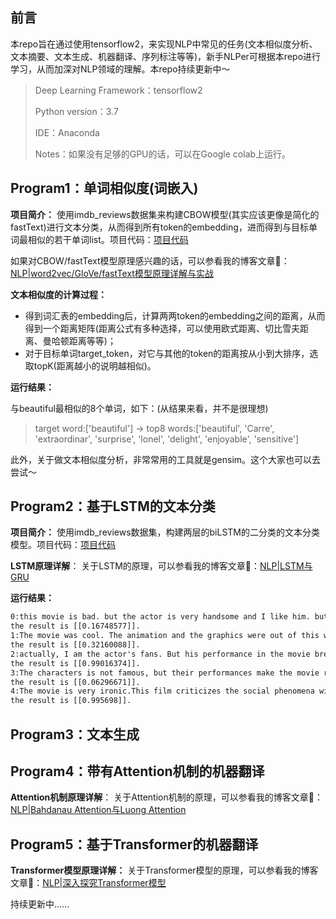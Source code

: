 ## 前言

本repo旨在通过使用tensorflow2，来实现NLP中常见的任务(文本相似度分析、文本摘要、文本生成、机器翻译、序列标注等等)，新手NLPer可根据本repo进行学习，从而加深对NLP领域的理解。本repo持续更新中～

> Deep Learning Framework：tensorflow2
>
> Python version：3.7
>
> IDE：Anaconda
>
> Notes：如果没有足够的GPU的话，可以在Google colab上运行。

## Program1：单词相似度(词嵌入)

**项目简介：** 使用imdb_reviews数据集来构建CBOW模型(其实应该更像是简化的fastText)进行文本分类，从而得到所有token的embedding，进而得到与目标单词最相似的若干单词list。项目代码：[项目代码](https://github.com/codewithzichao/NLP_Programs/tree/master/word_embedding_program)

如果对CBOW/fastText模型原理感兴趣的话，可以参看我的博客文章🤩：[NLP|word2vec/GloVe/fastText模型原理详解与实战](https://codewithzichao.github.io/2020/02/29/NLP-word2vec-GloVe-fastText模型原理详解/)

**文本相似度的计算过程：**

* 得到词汇表的embedding后，计算两两token的embedding之间的距离，从而得到一个距离矩阵(距离公式有多种选择，可以使用欧式距离、切比雪夫距离、曼哈顿距离等等)；
* 对于目标单词target_token，对它与其他的token的距离按从小到大排序，选取topK(距离越小的说明越相似)。

**运行结果：** 

与beautiful最相似的8个单词，如下：(从结果来看，并不是很理想)

> target word:['beautiful'] -> top8 words:['beautiful', 'Carre', 'extraordinar', 'surprise', 'lonel', 'delight', 'enjoyable', 'sensitive']

此外，关于做文本相似度分析，非常常用的工具就是gensim。这个大家也可以去尝试～

## Program2：基于LSTM的文本分类

**项目简介：**  使用imdb_reviews数据集，构建两层的biLSTM的二分类的文本分类模型。项目代码：[项目代码]()

**LSTM原理详解**： 关于LSTM的原理，可以参看我的博客文章🤩：[NLP|LSTM与GRU](https://codewithzichao.github.io/2020/02/17/NLP｜LSTM与GRU/)

**运行结果：**

```latex
0:this movie is bad. but the actor is very handsome and I like him. but I will not recommend this movie.
the result is [[0.16748577]].
1:The movie was cool. The animation and the graphics were out of this world. I would recommend this movie.
the result is [[0.32160088]].
2:actually, I am the actor's fans. But his performance in the movie break my heart.
the result is [[0.99016374]].
3:The characters is not famous, but their performances make the movie reach a very high level! 
the result is [[0.06296671]].
4:The movie is very ironic.This film criticizes the social phenomena without conscience
the result is [[0.995698]].
```

## Program3：文本生成









## Program4：带有Attention机制的机器翻译



**Attention机制原理详解**： 关于Attention机制的原理，可以参看我的博客文章🤩：[NLP|Bahdanau Attention与Luong Attention](https://codewithzichao.github.io/2020/02/17/NLP｜Bahdanau-Attention与Luong-Attention/)







## Program5：基于Transformer的机器翻译



**Transformer模型原理详解：** 关于Transformer模型的原理，可以参看我的博客文章🤩：[NLP|深入探究Transformer模型](https://codewithzichao.github.io/2020/02/17/NLP｜深入探究Transformer模型/)





持续更新中......